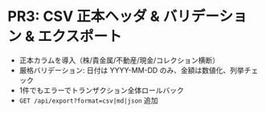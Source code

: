 # PR3: CSV 正本ヘッダ & バリデーション & エクスポート

- 正本カラムを導入（株/貴金属/不動産/現金/コレクション横断）
- 厳格バリデーション: 日付は YYYY-MM-DD のみ、金額は数値化、列挙チェック
- 1件でもエラーでトランザクション全体ロールバック
- `GET /api/export?format=csv|md|json` 追加
